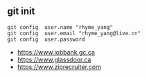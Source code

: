 ## git init

```shell
git config  user.name "rhyme_yang"
git config  user.email "rhyme_yang@live.cn"
git config  user.password
```


+ https://www.jobbank.gc.ca
+ https://www.glassdoor.ca
+ https://www.ziprecruiter.com
